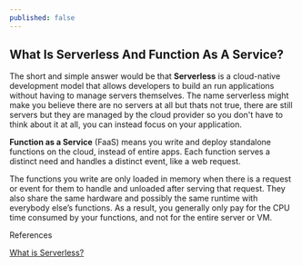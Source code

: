```yaml
---
published: false
---
```

## What Is Serverless And Function As A Service?


The short and simple answer would be that **Serverless** is a cloud-native development model that allows developers to build an run applications without having to manage servers themselves. The name serverless might make you believe there are no servers at all but thats not true, there are still servers but they are managed by the cloud provider so you don't have to think about it at all, you can instead focus on your application.

**Function as a Service** (FaaS) means you write and deploy standalone functions on the cloud, instead of entire apps. Each function serves a distinct need and handles a distinct event, like a web request.

The functions you write are only loaded in memory when there is a request or event for them to handle and unloaded after serving that request. They also share the same hardware and possibly the same runtime with everybody else’s functions. As a result, you generally only pay for the CPU time consumed by your functions, and not for the entire server or VM.

References

[What is Serverless?](https://quanticdev.com/articles/serverless/)